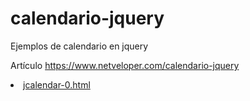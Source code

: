 # calendario-jquery
Ejemplos de calendario en jquery

Artículo https://www.netveloper.com/calendario-jquery

<li><a href="https://depruebas.github.io/calendario-jquery/jcalendar-0.html" target=_blank>jcalendar-0.html</a>
